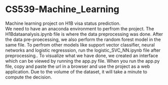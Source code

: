 # CS539-Machine_Learning
Machine learning project on H1B visa status prediction.  
We need to have an anaconda environment to perfrom the project.
The H1Bdataanalysis.ipynb file is where the data preprocessing was done.
After the data pre-proecessing, we also perform the random forest model in the same file.
To perfrom other models like support vector classifier, neural networks and logistic regresssion, run the logistic_SVC_NN.ipynb file after preprocessing..
To visualize what we have done, we created an interface which can be viewed by running the app.py file.
When you run the app.py file, copy and paste the url in a browser and use the project as a web application.
Due to the volume of the dataset, it will take a minute to compute the decision.
